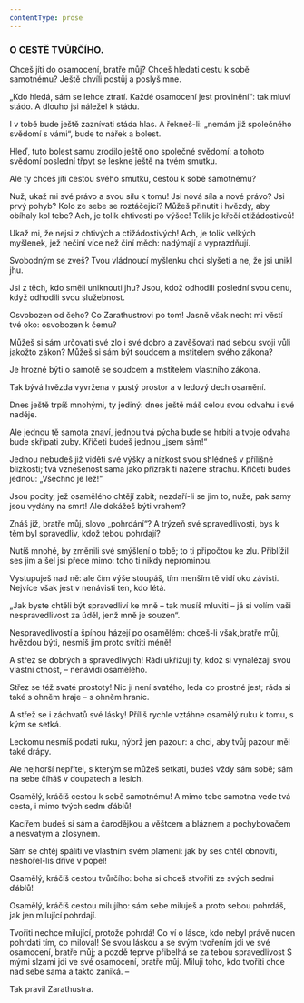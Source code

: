 ```yaml
---
contentType: prose
---
```


<section>

### O CESTĚ TVŮRČÍHO.

Chceš jíti do osamocení, bratře můj? Chceš hledati cestu k sobě samotnému? Ještě chvíli postůj a poslyš mne. 

„Kdo hledá, sám se lehce ztratí. Každé osamocení jest provinění“: tak mluví stádo. A dlouho jsi náležel k stádu. 

I v tobě bude ještě zaznívati stáda hlas. A řekneš-li: „nemám již společného svědomí s vámi“, bude to nářek a bolest. 

Hleď, tuto bolest samu zrodilo ještě ono společné svědomí: a tohoto svědomí poslední třpyt se leskne ještě na tvém smutku. 

Ale ty chceš jíti cestou svého smutku, cestou k sobě samotnému?

Nuž, ukaž mi své právo a svou sílu k tomu! Jsi nová síla a nové právo? Jsi prvý pohyb? Kolo ze sebe se roztáčející? Můžeš přinutit i hvězdy, aby obíhaly kol tebe? Ach, je tolik chtivosti po výšce! Tolik je křečí ctižádostivců!

Ukaž mi, že nejsi z chtivých a ctižádostivých! Ach, je tolik velkých myšlenek, jež nečiní více než činí měch: nadýmají a vyprazdňují. 

Svobodným se zveš? Tvou vládnoucí myšlenku chci slyšeti a ne, že jsi unikl jhu.

Jsi z těch, kdo směli uniknouti jhu? Jsou, kdož odhodili poslední svou cenu, když odhodili svou služebnost. 

Osvobozen od čeho? Co Zarathustrovi po tom! Jasně však necht mi věstí tvé oko: osvobozen k čemu? 

Můžeš si sám určovati své zlo i své dobro a zavěšovati nad sebou svoji vůli jakožto zákon? Můžeš si sám být soudcem a mstitelem svého zákona? 

Je hrozné býti o samotě se soudcem a mstitelem vlastního zákona.

Tak bývá hvězda vyvržena v pustý prostor a v ledový dech osamění.

Dnes ještě trpíš mnohými, ty jediný: dnes ještě máš celou svou odvahu i své naděje. 

Ale jednou tě samota znaví, jednou tvá pýcha bude se hrbiti a tvoje odvaha bude skřípati zuby. Křičeti budeš jednou „jsem sám!“

Jednou nebudeš již viděti své výšky a nízkost svou shlédneš v přílišné blízkosti; tvá vznešenost sama jako přízrak ti nažene strachu. Křičeti budeš jednou: „Všechno je lež!“ 

Jsou pocity, jež osamělého chtějí zabit; nezdaří-li se jim to, nuže, pak samy jsou vydány na smrt! Ale dokážeš býti vrahem? 

Znáš již, bratře můj, slovo „pohrdání“? A trýzeň své spravedlivosti, bys k těm byl spravedliv, kdož tebou pohrdají? 

Nutíš mnohé, by změnili své smýšlení o tobě; to ti připočtou ke zlu. Přiblížil ses jim a šel jsi přece mimo: toho ti nikdy neprominou. 

Vystupuješ nad ně: ale čím výše stoupáš, tím menším tě vidí oko závisti. Nejvíce však jest v nenávisti ten, kdo létá. 

„Jak byste chtěli být spravedliví ke mně – tak musíš mluviti – já si volím vaši nespravedlivost za úděl, jenž mně je souzen“. 

Nespravedlivostí a špínou házejí po osamělém: chceš-li však,bratře můj, hvězdou býti, nesmíš jim proto svítiti méně! 

A střez se dobrých a spravedlivých! Rádi ukřižují ty, kdož si vynalézají svou vlastní ctnost, – nenávidí osamělého. 

Střez se též svaté prostoty! Nic jí není svatého, leda co prostné jest; ráda si také s ohněm hraje – s ohněm hranic. 

A střež se i záchvatů své lásky! Příliš rychle vztáhne osamělý ruku k tomu, s kým se setká.

Leckomu nesmíš podati ruku, nýbrž jen pazour: a chci, aby tvůj pazour měl také drápy.

Ale nejhorší nepřítel, s kterým se můžeš setkati, budeš vždy sám sobě; sám na sebe číháš v doupatech a lesích.

Osamělý, kráčíš cestou k sobě samotnému! A mimo tebe samotna vede tvá cesta, i mimo tvých sedm ďáblů!

Kacířem budeš si sám a čarodějkou a věštcem a bláznem a pochybovačem a nesvatým a zlosynem.

Sám se chtěj spáliti ve vlastním svém plameni: jak by ses chtěl obnoviti, neshořel-lis dříve v popel!

Osamělý, kráčíš cestou tvůrčího: boha si chceš stvořiti ze svých sedmi ďáblů!

Osamělý, kráčíš cestou milujího: sám sebe miluješ a proto sebou pohrdáš, jak jen milující pohrdají.

Tvořiti nechce milující, protože pohrdá! Co ví o lásce, kdo nebyl právě nucen pohrdati tím, co miloval! Se svou láskou a se svým tvořením jdi ve své osamocení, bratře můj; a pozdě teprve přibelhá se za tebou spravedlivost S mými slzami jdi ve své osamocení, bratře můj. Miluji toho, kdo tvořiti chce nad sebe sama a takto zaniká. –

</section>

<section>

Tak pravil Zarathustra.

</section>
